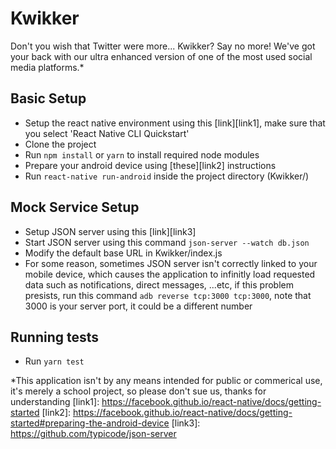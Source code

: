 # Kwikker

Don't you wish that Twitter were more... Kwikker? Say no more! We've got your back with our ultra enhanced version of one of the most used social media platforms.*

## Basic Setup

- Setup the react native environment using this [link][link1], make sure that you select 'React Native CLI Quickstart' 
- Clone the project
- Run `npm install` or `yarn` to install required node modules
- Prepare your android device using [these][link2] instructions
- Run `react-native run-android` inside the project directory (Kwikker/)

## Mock Service Setup

- Setup JSON server using this [link][link3]
- Start JSON server using this command `json-server --watch db.json`
- Modify the default base URL in Kwikker/index.js
- For some reason, sometimes JSON server isn't correctly linked to your mobile device, which causes the application to infinitly load requested data such as notifications, direct messages, ...etc, if this problem presists, run this command `adb reverse tcp:3000 tcp:3000`, note that 3000 is your server port, it could be a different number

## Running tests

- Run `yarn test`

*This application isn't by any means intended for public or commerical use, it's merely a school project, so please don't sue us, thanks for understanding
   [link1]: <https://facebook.github.io/react-native/docs/getting-started>
   [link2]: <https://facebook.github.io/react-native/docs/getting-started#preparing-the-android-device>
   [link3]: <https://github.com/typicode/json-server>
